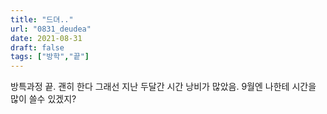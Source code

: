 ```yaml
---
title: "드뎌.."
url: "0831_deudea"
date: 2021-08-31
draft: false
tags: ["방학","끝"]
---
```

방특과정 끝. 괜히 한다 그래선 지난 두달간 시간 낭비가 많았음. 9월엔 나한테 시간을 많이 쓸수 있겠지?

